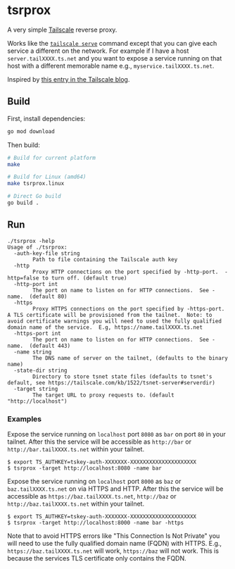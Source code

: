 # tsrprox

A very simple [Tailscale](https://tailscale.com/) reverse proxy. 

Works like the [`tailscale
serve`](https://tailscale.com/kb/1242/tailscale-serve) command except
that you can give each service a different on the network.  For
example if I have a host `server.tailXXXX.ts.net` and you want to
expose a service running on that host with a different memorable name
e.g., `myservice.tailXXXX.ts.net`.


Inspired by [this entry in the Tailscale
blog](https://tailscale.com/blog/tsnet-virtual-private-services).

## Build

First, install dependencies:
```bash
go mod download
```

Then build:
```bash
# Build for current platform
make

# Build for Linux (amd64)
make tsrprox.linux

# Direct Go build
go build .
```

## Run

```
./tsrprox -help
Usage of ./tsrprox:
  -auth-key-file string
    	Path to file containing the Tailscale auth key
  -http
    	Proxy HTTP connections on the port specified by -http-port.  -http=false to turn off. (default true)
  -http-port int
    	The port on name to listen on for HTTP connections.  See -name.  (default 80)
  -https
    	Proxy HTTPS connections on the port specified by -https-port. A TLS certificate will be provisioned from the tailnet.  Note: to avoid certificate warnings you will need to used the fully qualified domain name of the service.  E.g, https://name.tailXXXX.ts.net
  -https-port int
    	The port on name to listen on for HTTP connections.  See -name.  (default 443)
  -name string
    	The DNS name of server on the tailnet, (defaults to the binary name)
  -state-dir string
    	Directory to store tsnet state files (defaults to tsnet's default, see https://tailscale.com/kb/1522/tsnet-server#serverdir)
  -target string
    	The target URL to proxy requests to. (default "http://localhost")
```

### Examples 

Expose the service running on `localhost` port `8080` as `bar` on port
`80` in your tailnet.  After this the service will be accessible as
`http://bar` or `http://bar.tailXXXX.ts.net` within your tailnet.

```
$ export TS_AUTHKEY=tskey-auth-XXXXXXX-XXXXXXXXXXXXXXXXXXXXX
$ tsrprox -target http://localhost:8080 -name bar
```

Expose the service running on `localhost` port `8000` as `baz` or
`baz.tailXXXX.ts.net` on via HTTPS and HTTP.  After this the service
will be accessible as `https://baz.tailXXXX.ts.net`, `http://baz` or
`http://baz.tailXXXX.ts.net` within your tailnet.  

```
$ export TS_AUTHKEY=tskey-auth-XXXXXXX-XXXXXXXXXXXXXXXXXXXXX
$ tsrprox -target http://localhost:8000 -name bar -https
```

Note that to avoid HTTPS errors like "This Connection Is Not Private"
you will need to use the fully qualified domain name (FQDN) with
HTTPS.  E.g., `https://baz.tailXXXX.ts.net` will work, `https://baz`
will not work.  This is because the services TLS certificate only
contains the FQDN.





